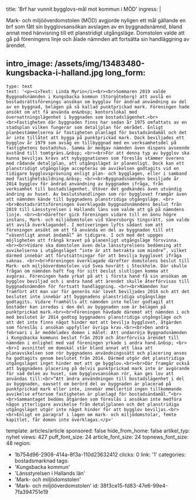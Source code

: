 title: 'Brf har vunnit bygglovs-mål mot kommun i MÖD'
ingress: |
  <p>Mark- och miljööverdomstolen (MÖD) avgjorde nyligen ett mål gällande en brf som fått sin bygglovsansökan avslagen av en byggnadsnämnd, bland annat med hänvisning till ett planstridigt utgångsläge. Domstolen valde att gå på föreningens linje och ålade nämnden att fortsätta sin handläggning av ärendet.
  </p>
  
intro_image: /assets/img/13483480-kungsbacka-i-halland.jpg
long_form:
  -
    type: text
    text: '<p><i>Text: Linda Myrin</i><br><br>Sommaren 2019 valde Byggnadsnämnden i Kungsbacka kommun (Storgöteborg) att avslå en bostadsrättsförenings ansökan om bygglov för ändrad användning av del av en byggnad, belägen på så kallad punktprickad mark. Föreningen hade ansökt om att få använda en&nbsp; kontorslokal med övernattningslägenhet i byggnaden som bostadslägenhet.<br><br>Fastigheten där byggnaden finns har sedan år 1975 omfattats av en stadsplan vilken fungerar som detaljplan för området. Enligt planbestämmelserna är fastigheten planlagd för bostadsändamål och det är inte tillåtet att bygga på punktprickad mark. Dock beviljades ett bygglov år 1979 som avsåg en tillbyggnad med en verksamhetsdel på fastighetens bostadshus. Samma år medgav nämnden även dispens avseende avstånd till tomtgräns.&nbsp; <br><br>För att denna typ av bygglov ska kunna beviljas krävs att nybyggnationen som föreslås stämmer överens med rådande detaljplan, att utgångsläget är planenligt. Dock kan ett planstridigt utgångsläge accepteras om avvikelsen godtagits vid en tidigare bygglovsprövning enligt plan- och bygglagen, eller i samband med fastighetsbildning.&nbsp; <br><br>Byggnadsnämnden beviljade år 2014 bygglov för ändrad användning av byggnaden ifråga, från verksamhet till bostadslägenhet. Utöver det godkändes även utvändig ändring av huset. Av beslutshandlingen som rör bygglovet framgår även att nämnden kände till byggnadens planstridiga utgångsläge. <br><br>Bostadsrättsföreningen överklagade byggnadsnämndens beslut från 2019 till Länsstyrelsen i Hallands läns som valde att gå på nämndens linje. <br><br>Därefter gick föreningen vidare till en ännu högre instans, Mark- och miljödomstolen vid Vänersborgs tingsrätt, som valde att avslå överklagandet. I motiveringen lyfts sådant som att föreningen ansökt om att få använda en del av byggnaden till ett “väsentligt annat ändamål” än tidigare. I och med det uppges möjligheten att frångå kravet på planenligt utgångsläge försvinna. <br><br>Vidare ska domstolen även dela länsstyrelsens bedömning att avvikelserna i utgångsläget “inte är att betrakta som mindre”, vilket därmed innebär att förutsättningar för att bevilja bygglovet ifråga saknas. <br><br>Föreningen överklagade därefter domstolens beslut till Mark- och miljööverdomstolen vid Svea hovrätt i Stockholm. Där skulle frågan om nämnden haft fog för sitt beslut slutligen komma att avgöras. Föreningen hade yrkat på att i första hand få sin ansökan om bygglov beviljad och i andra hand att ärendet skulle återförvisas till byggnadsnämnden för fortsatt handläggning. <br><br>Nämnden har framfört att man var för generös när lovet beviljades 2014 och att det beslutet inte innebär att byggnadens planstridiga utgångsläge godtagits. Vidare framhölls att nämnden inte heller godtagit att bostäder kan inredas i den del av byggnaden som är belägen på punktprickad mark.<br><br>Föreningen hävdade däremot att nämnden i och med beslutet år 2014 godtog byggnadens planstridiga utgångsläge och att det inte finns något hinder mot att bevilja bygglovet, åtgärden som föreslås i ansökan uppfyller övriga krav.<br><br>Den andra februari i år meddelades domen i målet: Att undanröja Byggnadsnämnden i Kungsbacka kommuns beslut från 2019 och återförvisa ärendet till nämnden i enlighet med vad föreningen yrkade i andra hand.&nbsp; <br><br>I avsnittet om domskäl står bland annat att läsa att planavvikelsen som rör byggnadens användningssätt och placering anses ha godtagits genom beslutet från 2014. Därmed utgör det planstridiga utgångsläget inget hinder mot att ge bygglov.<br><br>Där framgår också att byggnadens placering på delvis punktprickad mark inte är avgörande för vad delen av huset, som bygglovsansökan rör, kan ges lov att användas till:<br>“Att ändra användningen till bostadslägenhet i del av byggnaden, oavsett om berörd del av byggnaden är placerad på punktprickad mark eller inte, innebär emellertid ingen tillkommande avvikelse eftersom fastigheten är planlagd för bostadsändamål.”<br><br>Sammantaget bedöms åtgärden som föreslås i ansökan inte medföra någon ytterligare avvikelse från detaljplanen och det planstridiga utgångsläget utgör inte något hinder för att bygglov beviljas.<br><br>Enligt en paragraf i lagen om mark- och miljödomstolar, femte kapitlet, får domen inte överklagas.</p>'
template: articles/article
sponsored: false
hide_from_home: false
artikel_typ: nyhet
views: 427
puff_font_size: 24
article_font_size: 24
topnews_font_size: 48
region:
  - 1b754d96-2908-414a-8f3a-110d23632412
clicks: 0
link: '1'
categories: bostadsmarknad
tags:
  - 'Kungsbacka kommun'
  - 'Länsstyrelsen i Hallands län'
  - 'Mark- och miljödomstolen'
  - 'Mark- och miljööverdomstolen'
id: 38f3ce15-fd83-47e6-99e4-7fa394751e19
